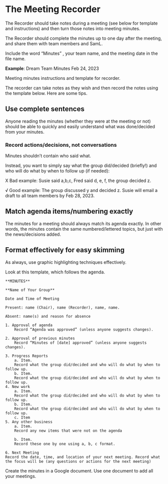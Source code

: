 # The Meeting Recorder

The Recorder should take notes during a meeting (see below for template and instructions) and then turn those notes into meeting minutes.

The Recorder should complete the minutes up to one day after the meeting, and share them with team members and SamL.

Include the word “Minutes” , your team name, and the meeting date in the file name.

**Example**: Dream Team Minutes Feb 24, 2023

Meeting minutes instructions and template for recorder.

The recorder can take notes as they wish and then record the notes using the template below. Here are some tips.

## Use complete sentences

Anyone reading the minutes (whether they were at the meeting or not) should be able to quickly and easily understand what was done/decided from your minutes.

### Record actions/decisions, not conversations

Minutes shouldn’t contain who said what.

Instead, you want to simply say what the group did/decided (briefly!) and who will do what by when to follow up (if needed):

X Bad example: Susie said a,b,c, Fred said d, e, f, the group decided z.

√ Good example: The group discussed y and decided z. Susie will email a draft to all team members by Feb 28, 2023.

## Match agenda items/numbering exactly

The minutes for a meeting should always match its agenda exactly. In other words, the minutes contain the same numbered/lettered topics, but just with the news/decisions added.

## Format effectively for easy skimming

As always, use graphic highlighting techniques effectively.

Look at this template, which follows the agenda.

    **MINUTES**  

    **Name of Your Group** 

    Date and Time of Meeting

    Present: name (Chair), name (Recorder), name, name.

    Absent: name(s) and reason for absence

    1. Approval of agenda
        Record “Agenda was approved” (unless anyone suggests changes).

    2. Approval of previous minutes
        Record “Minutes of [date] approved” (unless anyone suggests changes).

    3. Progress Reports
        a. Item. 
        Record what the group did/decided and who will do what by when to follow up.
        b. Item.
        Record what the group did/decided and who will do what by when to follow up.
    4. New work
        a. Item.
        Record what the group did/decided and who will do what by when to follow up.
        b. Item.
        Record what the group did/decided and who will do what by when to follow up.
        c. Item
    5. Any other business
        a. Item.
        Record any new items that were not on the agenda

        b. Item.
        Record these one by one using a, b, c format.

    6. Next Meeting
    Record the date, time, and location of your next meeting. Record what the focus will be (any questions or actions for the next meeting)

Create the minutes in a Google document. Use one document to add all your meetings.
